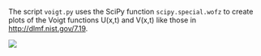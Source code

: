 The script `voigt.py` uses the SciPy function `scipy.special.wofz` to create plots
of the Voigt functions U(x,t) and V(x,t) like those in http://dlmf.nist.gov/7.19.

![](https://github.com/WarrenWeckesser/experiments/blob/master/python/scipy/voigt/images/voigt.svg)

